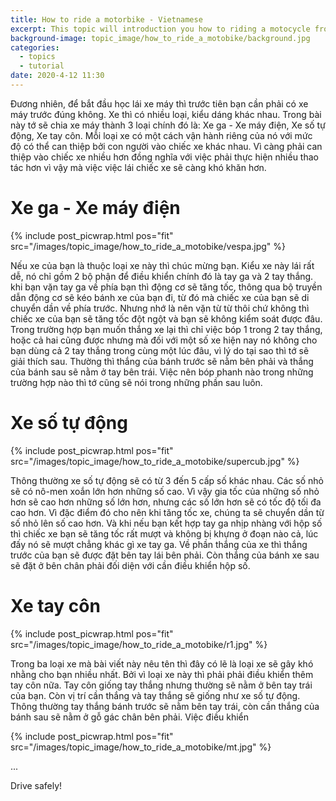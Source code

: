 ```yaml
---
title: How to ride a motorbike - Vietnamese
excerpt: This topic will introduction you how to riding a motocycle from zero to hero.
background-image: topic_image/how_to_ride_a_motobike/background.jpg
categories:
  - topics
  - tutorial
date: 2020-4-12 11:30
---
```


Đương nhiên, để bắt đầu học lái xe máy thì trước tiên bạn cần phải có xe máy trước đúng không. Xe thì có nhiều loại, kiểu dáng khác nhau. Trong bài này tớ sẽ chia xe máy thành 3 loại chính đó là: Xe ga - Xe máy điện, Xe số tự động, Xe tay côn. Mỗi loại xe có một cách vận hành riêng của nó với mức độ có thể can thiệp bởi con người vào chiếc xe khác nhau. Vì càng phải can thiệp vào chiếc xe nhiều hơn đồng nghĩa với việc phải thực hiện nhiều thao tác hơn vì vậy mà việc việc lái chiếc xe sẽ càng khó khăn hơn.

# Xe ga - Xe máy điện
{% include post_picwrap.html pos="fit" src="/images/topic_image/how_to_ride_a_motobike/vespa.jpg" %}

Nếu xe của bạn là thuộc loại xe này thì chúc mừng bạn. Kiểu xe này lái rất dễ, nó chỉ gồm 2 bộ phận để điều khiển chính đó là tay ga và 2 tay thắng. khi bạn vặn tay ga về phía bạn thì động cơ sẽ tăng tốc, thông qua bộ truyền dẫn động cơ sẽ kéo bánh xe của bạn đi, từ đó mà chiếc xe của bạn sẽ di chuyển dần về phía trước. Nhưng nhớ là nên vặn từ từ thôi chứ không thì chiếc xe của bạn sẽ tăng tốc đột ngột và bạn sẽ không kiểm soát được đâu. Trong trường hợp bạn muốn thắng xe lại thì chỉ việc bóp 1 trong 2 tay thắng, hoặc cả hai cũng được nhưng mà đối với một số xe hiện nay nó không cho bạn dùng cả 2 tay thắng trong cùng một lúc đâu, vì lý do tại sao thì tớ sẽ giải thích sau. Thường thì thắng của bánh trước sẽ nằm bên phải và thắng của bánh sau sẽ nằm ở tay bên trái. Việc nên bóp phanh nào trong những trường hợp nào thì tớ cũng sẽ nói trong những phần sau luôn.

# Xe số tự động

{% include post_picwrap.html pos="fit" src="/images/topic_image/how_to_ride_a_motobike/supercub.jpg" %}

Thông thường xe số tự động sẽ có từ 3 đến 5 cấp số khác nhau. Các số nhỏ sẽ có nô-men xoắn lớn hơn những số cao. Vì vậy gia tốc của những số nhỏ hơn sẽ cao hơn những số lớn hơn, nhưng các số lớn hơn sẽ có tốc độ tối đa cao hơn. Vì đặc điểm đó cho nên khi tăng tốc xe, chúng ta sẽ chuyển dần từ số nhỏ lên số cao hơn. Và khi nếu bạn kết hợp tay ga nhịp nhàng với hộp số thì chiếc xe bạn sẽ tăng tốc rất mượt và không bị khựng ở đoạn nào cả, lúc đấy nó sẽ mượt chẳng khác gì xe tay ga. Về phần thắng của xe thì thắng trước của bạn sẽ được đặt bên tay lái bên phải. Còn thắng của bánh xe sau sẽ đặt ở bên chân phải đối diện với cần điều khiển hộp số.

# Xe tay côn

{% include post_picwrap.html pos="fit" src="/images/topic_image/how_to_ride_a_motobike/r1.jpg" %}

Trong ba loại xe mà bài viết này nêu tên thì đây có lẽ là loại xe sẽ gây khó nhằng cho bạn nhiều nhất. Bởi vì loại xe này thì phải phải điều khiển thêm tay côn nữa. Tay côn giống tay thắng nhưng thường sẽ nằm ở bên tay trái của bạn. Còn vị trí cần thắng và tay thắng sẽ giống như xe số tự động. Thông thường tay thắng bánh trước sẽ nằm bên tay trái, còn cần thắng của bánh sau sẽ nằm ở gỗ gác chân bên phải. Việc điều khiển  

{% include post_picwrap.html pos="fit" src="/images/topic_image/how_to_ride_a_motobike/mt.jpg" %}



...

Drive safely!